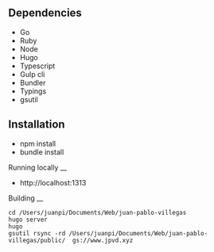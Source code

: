Dependencies
--

- Go
- Ruby
- Node
- Hugo
- Typescript
- Gulp cli
- Bundler
- Typings
- gsutil


Installation
--

- npm install
- bundle install

Running locally
__

- http://localhost:1313

Building
__

```
cd /Users/juanpi/Documents/Web/juan-pablo-villegas
hugo server
hugo
gsutil rsync -rd /Users/juanpi/Documents/Web/juan-pablo-villegas/public/  gs://www.jpvd.xyz
```
